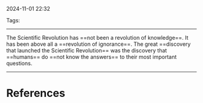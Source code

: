 2024-11-01 22:32

Tags: 

---

The Scientific Revolution has ==not been a revolution of knowledge==. 
It has been above all a ==revolution of ignorance==. 
The great ==discovery that launched the Scientific Revolution== was the discovery that ==humans== do ==not know the answers== to their most important questions.

---
# References